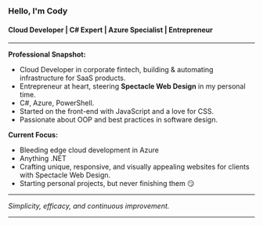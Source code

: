 ### Hello, I'm Cody

#### Cloud Developer | C# Expert | Azure Specialist | Entrepreneur

---

**Professional Snapshot:**
- Cloud Developer in corporate fintech, building & automating infrastructure for SaaS products.
- Entrepreneur at heart, steering **Spectacle Web Design** in my personal time.
- C#, Azure, PowerShell.
- Started on the front-end with JavaScript and a love for CSS.
- Passionate about OOP and best practices in software design.

**Current Focus:**
- Bleeding edge cloud development in Azure
- Anything .NET
- Crafting unique, responsive, and visually appealing websites for clients with Spectacle Web Design.
- Starting personal projects, but never finishing them 😏

---

*Simplicity, efficacy, and continuous improvement.*

---
